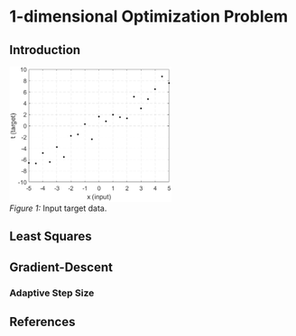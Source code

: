 # 1-dimensional Optimization Problem
## Introduction
<img src="figure/input target data.png" alt="input target data" height="240"/></br>
*Figure 1:* Input target data.
## Least Squares
## Gradient-Descent
### Adaptive Step Size
## References 
